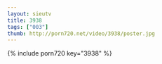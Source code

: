 ```yaml
--- 
layout: sieutv
title: 3938
tags: ["003"]
thumb: http://porn720.net/video/3938/poster.jpg
---
```

{% include porn720 key="3938" %} 
